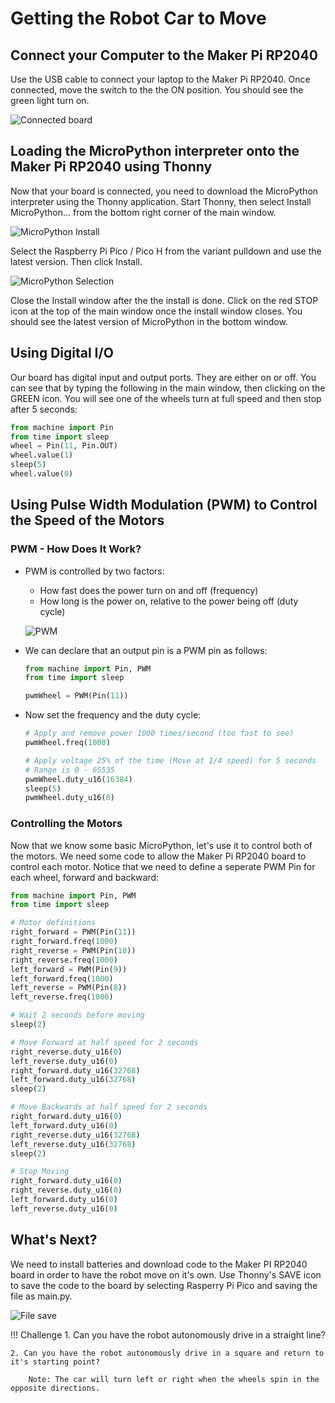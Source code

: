 # Getting the Robot Car to Move

## Connect your Computer to the Maker Pi RP2040

Use the USB cable to connect your laptop to the Maker Pi RP2040.  Once connected, move the switch to the the ON position.  You should see the green light turn on.

![Connected board](./img/boardConnected.jpg)

## Loading the MicroPython interpreter onto the Maker Pi RP2040 using Thonny

Now that your board is connected, you need to download the MicroPython interpreter using the Thonny application.  Start Thonny, then select Install MicroPython... from the bottom right corner of the main window.

![MicroPython Install](./img/thonnyMicroPythonInstall.jpg)

Select the Raspberry Pi Pico / Pico H from the variant pulldown and use the latest version.  Then click Install.

![MicroPython Selection](./img/microPythonSelection.jpg)

Close the Install window after the the install is done.  Click on the red STOP icon at the top of the main window once the install window closes.  You should see the latest version of MicroPython in the bottom window.

## Using Digital I/O

Our board has digital input and output ports.  They are either on or off.  You can see that by typing the following in the main window, then clicking on the GREEN icon.  You will see one of the wheels turn at full speed and then stop after 5 seconds:

```python
from machine import Pin
from time import sleep
wheel = Pin(11, Pin.OUT)
wheel.value(1)
sleep(5)
wheel.value(0)
```

## Using Pulse Width Modulation (PWM) to Control the Speed of the Motors

### PWM - How Does It Work?

- PWM is controlled by two factors:
    - How fast does the power turn on and off (frequency)
    - How long is the power on, relative to the power being off (duty cycle)

    ![PWM](./img/pwm.png)

- We can declare that an output pin is a PWM pin as follows:

    ```python
    from machine import Pin, PWM
    from time import sleep

    pwmWheel = PWM(Pin(11))
    ```

- Now set the frequency and the duty cycle:

    ```python
    # Apply and remove power 1000 times/second (too fast to see)
    pwmWheel.freq(1000)

    # Apply voltage 25% of the time (Move at 1/4 speed) for 5 seconds
    # Range is 0 - 65535
    pwmWheel.duty_u16(16384)
    sleep(5)
    pwmWheel.duty_u16(0)
    ```

### Controlling the Motors

Now that we know some basic MicroPython, let's use it to control both of the motors.  We need some code to allow the Maker Pi RP2040 board to control each motor.  Notice that we need to define a seperate PWM Pin for each wheel, forward and backward:

```python
from machine import Pin, PWM
from time import sleep

# Motor definitions
right_forward = PWM(Pin(11))
right_forward.freq(1000)
right_reverse = PWM(Pin(10))
right_reverse.freq(1000)
left_forward = PWM(Pin(9))
left_forward.freq(1000)
left_reverse = PWM(Pin(8))
left_reverse.freq(1000)

# Wait 2 seconds before moving
sleep(2)

# Move Forward at half speed for 2 seconds
right_reverse.duty_u16(0)
left_reverse.duty_u16(0)
right_forward.duty_u16(32768)
left_forward.duty_u16(32768)
sleep(2)

# Move Backwards at half speed for 2 seconds
right_forward.duty_u16(0)
left_forward.duty_u16(0)
right_reverse.duty_u16(32768)
left_reverse.duty_u16(32768)
sleep(2)

# Stop Moving
right_forward.duty_u16(0)
right_reverse.duty_u16(0)
left_forward.duty_u16(0)
left_reverse.duty_u16(0)
```

## What's Next?

We need to install batteries and download code to the Maker PI RP2040 board in order to have the robot move on it's own.  Use Thonny's SAVE icon to save the code to the board by selecting Rasperry Pi Pico and saving the file as main.py.

![File save](./img/saveToBoard.jpg)

!!! Challenge
    1. Can you have the robot autonomously drive in a straight line?

    2. Can you have the robot autonomously drive in a square and return to it's starting point?

        Note: The car will turn left or right when the wheels spin in the opposite directions.

